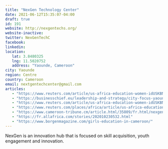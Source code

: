 ```yaml
---
title: "NexGen Technology Center"
date: 2021-06-12T15:35:07-04:00
draft: true
id: 191
website: http://nexgentechs.org/
website-inactive: 
twitter: NexGenTechC
facebook: 
linkedin: 
location: 
   lat: 3.8480325
   lng: 11.5020752
   address: "Yaounde, Cameroon"
city: Yaounde
region: Centre
country: Cameroon
email: nextgentechcenter@gmail.com
articles:
   - "https://www.reuters.com/article/us-africa-education-women-idUSKBN1KK00U"
   - "https://businesschief.eu/leadership-and-strategy/city-focus-yaounde-1?page=1"
   - "https://www.reuters.com/article/us-africa-education-women-idUSKBN1KK00U"
   - "https://www.reuters.com/places/africa/article/us-africa-education-women/from-robots-to-girl-power-getting-cameroons-women-into-work-idUSKBN1KK00U"
   - "https://www.cameroon-tribune.cm/article.html/35809/fr.html/nexgen-higher-institute-of-technology-lunivers-futuriste-de-la-robotique"
   - "https://fr.allafrica.com/stories/202010230532.html"
   - "https://www.borgenmagazine.com/girls-education-in-cameroon/"
---
```

NexGen is an innovation hub that is focused on skill acquisition, youth engagement and innovation.
